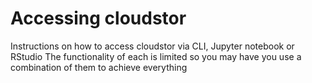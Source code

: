# Accessing cloudstor
Instructions on how to access cloudstor via CLI, Jupyter notebook or RStudio
The functionality of each is limited so you may have you use a combination of them to achieve everything
